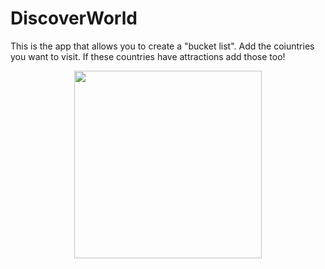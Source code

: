 # DiscoverWorld
This is the app that allows you to create a "bucket list". Add the coiuntries you want to visit. If these countries have attractions add those too!
<p align= "center">

<img src= "https://github.com/Ashlirankin18/DiscoverWorld/blob/master/Discover%20World.gif" width = "300" >

</p>
